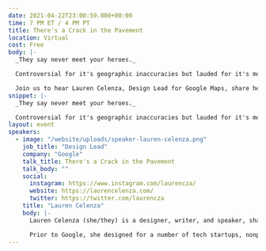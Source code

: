 ```yaml
---
date: 2021-04-22T23:00:59.000+00:00
time: 7 PM ET / 4 PM PT
title: There's a Crack in the Pavement
location: Virtual
cost: Free
body: |-
  _They say never meet your heroes._

  Controversial for it's geographic inaccuracies but lauded for it's modern simplicity, the 1972 New York City Subway Map was both a work of art and an inaccurate representation of the city. Lauren's story is a reflection of how often the art represents it's creator.

  Join us to hear Lauren Celenza, Design Lead for Google Maps, share her journey to become a map designer and the cracks she had to step over to get there.
snippet: |-
  _They say never meet your heroes._

  Controversial for it's geographic inaccuracies but lauded for it's modern simplicity, the 1972 New York City Subway Map was both a work of art and an inaccurate representation of the city. Lauren's story is a reflection of how often the art represents it's creator.
layout: event
speakers:
  - image: "/website/uploads/speaker-lauren-celenza.png"
    job_title: "Design Lead"
    company: "Google"
    talk_title: There's a Crack in the Pavement
    talk_body: ""
    social:
      instagram: https://www.instagram.com/laurencza/
      website: https://laurencelenza.com/
      twitter: https://twitter.com/laurencza
    title: "Lauren Celenza"
    body: |-
      Lauren Celenza (she/they) is a designer, writer, and speaker, shaping technology towards more inclusion, equity, and humanity. She currently works as a Design Lead for Google Maps and is a member of the Alphabet Workers Union. She also teaches as an adjunct professor at universities across the world. Throughout her time at Google, she worked to create more equitable practices in the way maps and technology are shaped, ultimately shifting Google Maps from a technology exclusively made for cars to one made for motorbikes and public transportation.

      Prior to Google, she designed for a number of tech startups, nonprofits, and civic organizations, including The Gates Foundation and Citizen Schools. Her work has appeared in Forbes, The New York Times, BBC, and Quartz.
---
```

